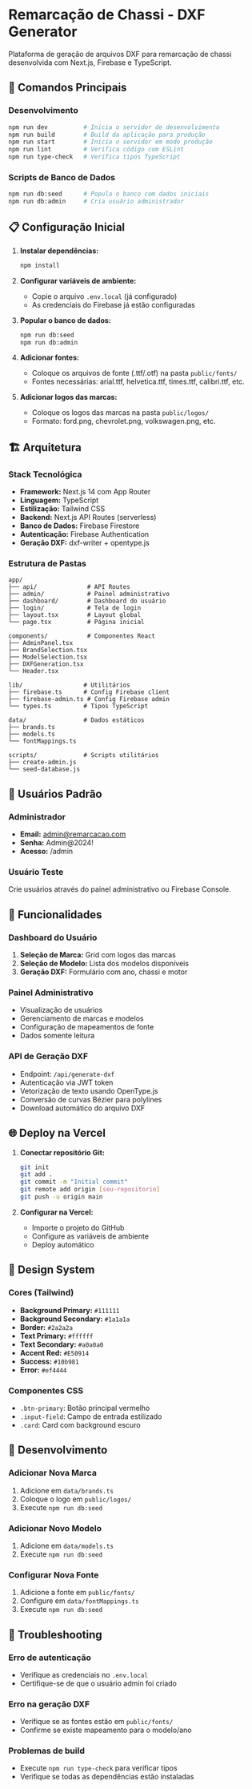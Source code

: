 # Remarcação de Chassi - DXF Generator

Plataforma de geração de arquivos DXF para remarcação de chassi desenvolvida com Next.js, Firebase e TypeScript.

## 🚀 Comandos Principais

### Desenvolvimento
```bash
npm run dev          # Inicia o servidor de desenvolvimento
npm run build        # Build da aplicação para produção  
npm run start        # Inicia o servidor em modo produção
npm run lint         # Verifica código com ESLint
npm run type-check   # Verifica tipos TypeScript
```

### Scripts de Banco de Dados
```bash
npm run db:seed      # Popula o banco com dados iniciais
npm run db:admin     # Cria usuário administrador
```

## 📋 Configuração Inicial

1. **Instalar dependências:**
   ```bash
   npm install
   ```

2. **Configurar variáveis de ambiente:**
   - Copie o arquivo `.env.local` (já configurado)
   - As credenciais do Firebase já estão configuradas

3. **Popular o banco de dados:**
   ```bash
   npm run db:seed
   npm run db:admin
   ```

4. **Adicionar fontes:**
   - Coloque os arquivos de fonte (.ttf/.otf) na pasta `public/fonts/`
   - Fontes necessárias: arial.ttf, helvetica.ttf, times.ttf, calibri.ttf, etc.

5. **Adicionar logos das marcas:**
   - Coloque os logos das marcas na pasta `public/logos/`
   - Formato: ford.png, chevrolet.png, volkswagen.png, etc.

## 🏗️ Arquitetura

### Stack Tecnológica
- **Framework:** Next.js 14 com App Router
- **Linguagem:** TypeScript  
- **Estilização:** Tailwind CSS
- **Backend:** Next.js API Routes (serverless)
- **Banco de Dados:** Firebase Firestore
- **Autenticação:** Firebase Authentication
- **Geração DXF:** dxf-writer + opentype.js

### Estrutura de Pastas
```
app/
├── api/              # API Routes
├── admin/            # Painel administrativo
├── dashboard/        # Dashboard do usuário
├── login/            # Tela de login
├── layout.tsx        # Layout global
└── page.tsx          # Página inicial

components/           # Componentes React
├── AdminPanel.tsx
├── BrandSelection.tsx
├── ModelSelection.tsx
├── DXFGeneration.tsx
└── Header.tsx

lib/                 # Utilitários
├── firebase.ts      # Config Firebase client
├── firebase-admin.ts # Config Firebase admin
└── types.ts         # Tipos TypeScript

data/                # Dados estáticos
├── brands.ts
├── models.ts
└── fontMappings.ts

scripts/             # Scripts utilitários
├── create-admin.js
└── seed-database.js
```

## 👤 Usuários Padrão

### Administrador
- **Email:** admin@remarcacao.com
- **Senha:** Admin@2024!
- **Acesso:** /admin

### Usuário Teste
Crie usuários através do painel administrativo ou Firebase Console.

## 🔧 Funcionalidades

### Dashboard do Usuário
1. **Seleção de Marca:** Grid com logos das marcas
2. **Seleção de Modelo:** Lista dos modelos disponíveis  
3. **Geração DXF:** Formulário com ano, chassi e motor

### Painel Administrativo
- Visualização de usuários
- Gerenciamento de marcas e modelos
- Configuração de mapeamentos de fonte
- Dados somente leitura

### API de Geração DXF
- Endpoint: `/api/generate-dxf`
- Autenticação via JWT token
- Vetorização de texto usando OpenType.js
- Conversão de curvas Bézier para polylines
- Download automático do arquivo DXF

## 🌐 Deploy na Vercel

1. **Conectar repositório Git:**
   ```bash
   git init
   git add .
   git commit -m "Initial commit"
   git remote add origin [seu-repositorio]
   git push -u origin main
   ```

2. **Configurar na Vercel:**
   - Importe o projeto do GitHub
   - Configure as variáveis de ambiente
   - Deploy automático

## 🎨 Design System

### Cores (Tailwind)
- **Background Primary:** `#111111`
- **Background Secondary:** `#1a1a1a`
- **Border:** `#2a2a2a`
- **Text Primary:** `#ffffff`
- **Text Secondary:** `#a0a0a0`
- **Accent Red:** `#E50914`
- **Success:** `#10b981`
- **Error:** `#ef4444`

### Componentes CSS
- `.btn-primary`: Botão principal vermelho
- `.input-field`: Campo de entrada estilizado
- `.card`: Card com background escuro

## 📝 Desenvolvimento

### Adicionar Nova Marca
1. Adicione em `data/brands.ts`
2. Coloque o logo em `public/logos/`
3. Execute `npm run db:seed`

### Adicionar Novo Modelo  
1. Adicione em `data/models.ts`
2. Execute `npm run db:seed`

### Configurar Nova Fonte
1. Adicione a fonte em `public/fonts/`
2. Configure em `data/fontMappings.ts`
3. Execute `npm run db:seed`

## 🚨 Troubleshooting

### Erro de autenticação
- Verifique as credenciais no `.env.local`
- Certifique-se de que o usuário admin foi criado

### Erro na geração DXF
- Verifique se as fontes estão em `public/fonts/`
- Confirme se existe mapeamento para o modelo/ano

### Problemas de build
- Execute `npm run type-check` para verificar tipos
- Verifique se todas as dependências estão instaladas